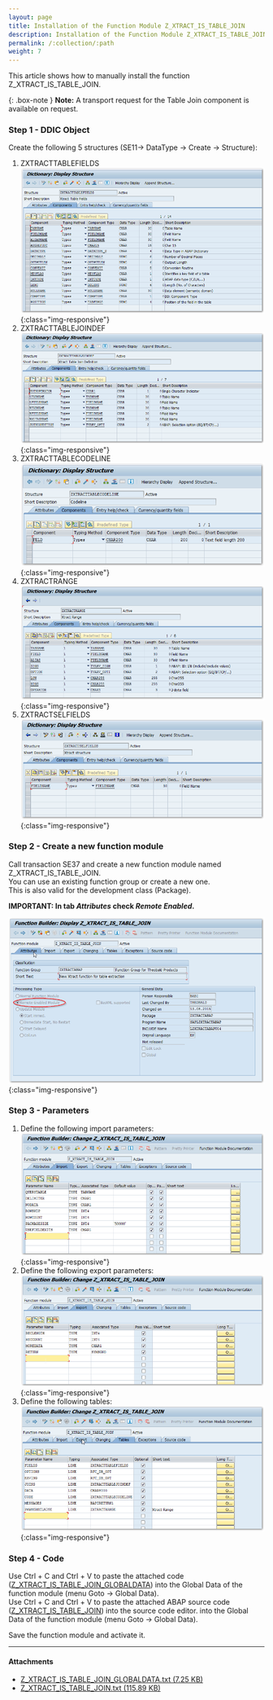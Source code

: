 ```yaml
---
layout: page
title: Installation of the Function Module Z_XTRACT_IS_TABLE_JOIN
description: Installation of the Function Module Z_XTRACT_IS_TABLE_JOIN
permalink: /:collection/:path
weight: 7
---
```


This article shows how to manually install the function Z_XTRACT_IS_TABLE_JOIN. 

{: .box-note }
**Note:** A transport request for the Table Join component is available on request.


### Step 1 - DDIC Object
Create the following 5 structures (SE11-> DataType -> Create -> Structure):

1. ZXTRACTTABLEFIELDS
![Z_XTRACT_TABLE_JOIN_01](/img/contents/Z_XTRACT_TABLE_JOIN_01.png){:class="img-responsive"}
2. ZXTRACTTABLEJOINDEF
![Z_XTRACT_TABLE_JOIN_02](/img/contents/Z_XTRACT_TABLE_JOIN_02.png){:class="img-responsive"}
3. ZXTRACTTABLECODELINE
![Z_XTRACT_TABLE_JOIN_03](/img/contents/Z_XTRACT_TABLE_JOIN_03.png){:class="img-responsive"}
4. ZXTRACTRANGE
![Z_XTRACT_TABLE_JOIN_03_02](/img/contents/Z_XTRACT_TABLE_JOIN_03_02.png){:class="img-responsive"}
5. ZXTRACTSELFIELDS
![Z_XTRACT_TABLE_JOIN_03_03](/img/contents/Z_XTRACT_TABLE_JOIN_03_03.png){:class="img-responsive"}

### Step 2 - Create a new function module

Call transaction SE37 and create a new function module named Z_XTRACT_IS_TABLE_JOIN. <br>
You can use an existing function group or create a new one. <br>
This is also valid for the development class (Package). <br>

**IMPORTANT: In tab *Attributes* check *Remote Enabled*.**

![Z_XTRACT_TABLE_JOIN_04](/img/contents/Z_XTRACT_TABLE_JOIN_04.png){:class="img-responsive"}

### Step 3 - Parameters

1. Define the following import parameters: 
![Z_XTRACT_TABLE_JOIN_05](/img/contents/Z_XTRACT_TABLE_JOIN_05.png){:class="img-responsive"}
2. Define the following export parameters:
![Z_XTRACT_TABLE_JOIN_06](/img/contents/Z_XTRACT_TABLE_JOIN_06.png){:class="img-responsive"}
3. Define the following tables:
![Z_XTRACT_TABLE_JOIN_07](/img/contents/Z_XTRACT_TABLE_JOIN_07.png){:class="img-responsive"}

### Step 4 - Code

Use Ctrl + C and Ctrl + V to paste the attached code ([Z_XTRACT_IS_TABLE_JOIN_GLOBALDATA](/files/z_xtract_is_table_join_globaldata.txt)) into the Global Data of the function module (menu Goto -> Global Data). <br>
Use Ctrl + C and Ctrl + V to paste the attached ABAP source code ([Z_XTRACT_IS_TABLE_JOIN](/files/z_xtract_is_table_join.txt)) into the source code editor. into the Global Data of the function module (menu Goto -> Global Data).

Save the function module and activate it.

****
#### Attachments

- [Z_XTRACT_IS_TABLE_JOIN_GLOBALDATA.txt (7.25 KB)](/files/z_xtract_is_table_join_globaldata.txt)
- [Z_XTRACT_IS_TABLE_JOIN.txt (115.89 KB)](/files/z_xtract_is_table_join.txt)
